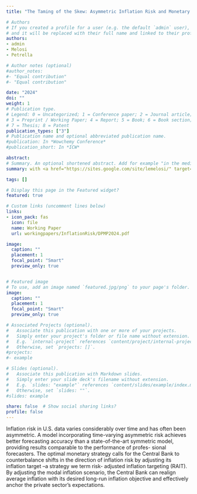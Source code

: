 ```yaml
---
title: "The Taming of the Skew: Asymmetric Inflation Risk and Monetary Policy"

# Authors
# If you created a profile for a user (e.g. the default `admin` user), write the username (folder name) here
# and it will be replaced with their full name and linked to their profile.
authors:
- admin
- Melosi
- Petrella

# Author notes (optional)
#author_notes:
#- "Equal contribution"
#- "Equal contribution"

date: "2024"
doi: ""
weight: 1
# Publication type.
# Legend: 0 = Uncategorized; 1 = Conference paper; 2 = Journal article;
# 3 = Preprint / Working Paper; 4 = Report; 5 = Book; 6 = Book section;
# 7 = Thesis; 8 = Patent
publication_types: ["3"]
# Publication name and optional abbreviated publication name.
#publication: In *Wowchemy Conference*
#publication_short: In *ICW*

abstract:
# Summary. An optional shortened abstract. Add for example "in the media"
summary: with <a href="https://sites.google.com/site/lemelosi/" target="_blank" rel="noopener noreferrer"> Leonardo Melosi</a> (University of Warwick) and <a href="https://sites.google.com/a/ivanpetrella.com/www/" target="_blank" rel="noopener noreferrer">Ivan Petrella</a> (University of Warwick).

tags: []

# Display this page in the Featured widget?
featured: true

# Custom links (uncomment lines below)
links:
- icon_pack: fas
  icon: file
  name: Working Paper
  url: workingpapers/InflationRisk/DPMP2024.pdf

image:
  caption: ""
  placement: 1
  focal_point: "Smart"
  preview_only: true


# Featured image
# To use, add an image named `featured.jpg/png` to your page's folder.
image:
  caption: ""
  placement: 1
  focal_point: "Smart"
  preview_only: true

# Associated Projects (optional).
#   Associate this publication with one or more of your projects.
#   Simply enter your project's folder or file name without extension.
#   E.g. `internal-project` references `content/project/internal-project/index.md`.
#   Otherwise, set `projects: []`.
#projects:
#- example

# Slides (optional).
#   Associate this publication with Markdown slides.
#   Simply enter your slide deck's filename without extension.
#   E.g. `slides: "example"` references `content/slides/example/index.md`.
#   Otherwise, set `slides: ""`.
#slides: example

share: false  # Show social sharing links?
profile: false
---
```

Inflation risk in U.S. data varies considerably over time and has often been asymmetric. A
model incorporating time-varying asymmetric risk achieves better forecasting accuracy than a
state-of-the-art symmetric model, providing results comparable to the performance of profes-
sional forecasters. The optimal monetary strategy calls for the Central Bank to counterbalance
shifts in the direction of inflation risk by adjusting its inflation target –a strategy we term risk-
adjusted inflation targeting (RAIT). By adjusting the modal inflation scenario, the Central
Bank can realign average inflation with its desired long-run inflation objective and effectively
anchor the private sector’s expectations.